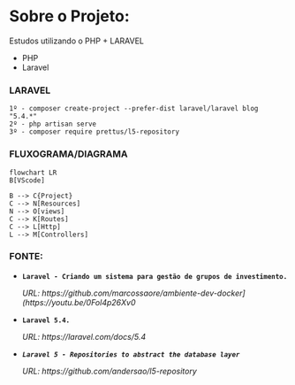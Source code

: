 # Sobre o Projeto:
Estudos utilizando o PHP + LARAVEL

- PHP
- Laravel


### LARAVEL

```
1º - composer create-project --prefer-dist laravel/laravel blog "5.4.*"
2º - php artisan serve
3º - composer require prettus/l5-repository
```


### FLUXOGRAMA/DIAGRAMA

```mermaid
flowchart LR
B[VScode]

B --> C{Project}
C --> N[Resources]
N --> O[views]
C --> K[Routes]
C --> L[Http]
L --> M[Controllers]
```



### FONTE:
<ul>
  
  <li>
    <p><b><code>Laravel - Criando um sistema para gestão de grupos de investimento.</code></b></p>
    <p><i>URL: https://github.com/marcossaore/ambiente-dev-docker](https://youtu.be/0Fol4p26Xv0 </i></p>
  </li>
  
  <li>
    <p><b><code>Laravel 5.4.</code></b></p>
    <p><i>URL: https://laravel.com/docs/5.4</p>
  </li>
  
  <li>
    <p><b><code>Laravel 5 - Repositories to abstract the database layer</code></b></p>
    <p><i>URL: https://github.com/andersao/l5-repository</p>
  </li>
  
  
  
</ul>

